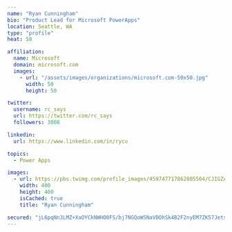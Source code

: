 ```yaml
---
name: "Ryan Cunningham"
bio: "Product Lead for Microsoft PowerApps"
location: Seattle, WA
type: "profile"
heat: 58

affiliation:
  name: Microsoft
  domain: microsoft.com
  images:
    - url: "/assets/images/organizations/microsoft.com-50x50.jpg"
      width: 50
      height: 50

twitter:
  username: rc_says
  url: https://twitter.com/rc_says
  followers: 3008

linkedin:
  url: https://www.linkedin.com/in/rycu

topics:
  - Power Apps

images:
  - url: https://pbs.twimg.com/profile_images/459747717862805504/CJIGZejd_400x400.png
    width: 400
    height: 400
    isCached: true
    title: "Ryan Cunningham"

secured: "jL6pqNn3LMZ+XaOYCkNWHO0FS/bj7NGQoWSNaVDOhSk4B2F2nyEM7ZK57Jetsyfn0yxv3waSZvexgsulqXkVuOrTDwMyOdVgu9tRsgQpcIEYsc0TFwSDCFYosIVsZjvuEy/qA/urL66uPCOke0Zurk0W4FK10X8KC/lUhSvfFcK1w8oY8fovknZRMfB13MJocACY36AhPLwj7uIaH+S3koum7I70cGrZDA8sp4eLrm7+wVUsxaUwUIHrbrRi7FrsllBY+VxfhIO64QTgxBS2dCap0qpIcWi7s6/9yRSMnVHpwb12FkaUSAIAOb4/D5+OBlCAjZ1jOidXAyTYMqtKrBlgeUEjfJhWe+nDFfc19X+GRUYyl63JImEF94nmM0UndmSN18bcFF6KEBd+ES3df2N28PcMuLu1wuzmKqy4Z6s=;hh+I0VVpQlyS8aVDcPMTbg=="
---
```


